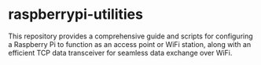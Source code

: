 # raspberrypi-utilities
This repository provides a comprehensive guide and scripts for configuring a Raspberry Pi to function as an access point or WiFi station, along with an efficient TCP data transceiver for seamless data exchange over WiFi.
